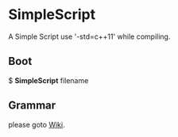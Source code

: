 # SimpleScript
A Simple Script
use '-std=c++11' while compiling.
## Boot
$ **SimpleScript** filename
## Grammar
please goto [Wiki](https://github.com/Fedoraer/SimpleScript/wiki).

